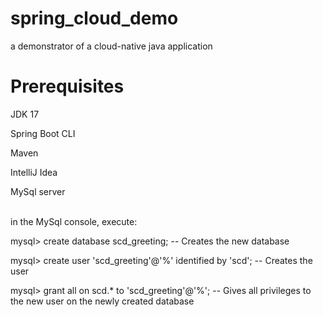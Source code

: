 # spring_cloud_demo
a demonstrator of a cloud-native java application

# Prerequisites
JDK 17

Spring Boot CLI

Maven

IntelliJ Idea

MySql server

<br>
in the MySql console, execute:

mysql> create database scd_greeting; -- Creates the new database

mysql> create user 'scd_greeting'@'%' identified by 'scd'; -- Creates the user

mysql> grant all on scd.* to 'scd_greeting'@'%'; -- Gives all privileges to the new user on the newly created database

